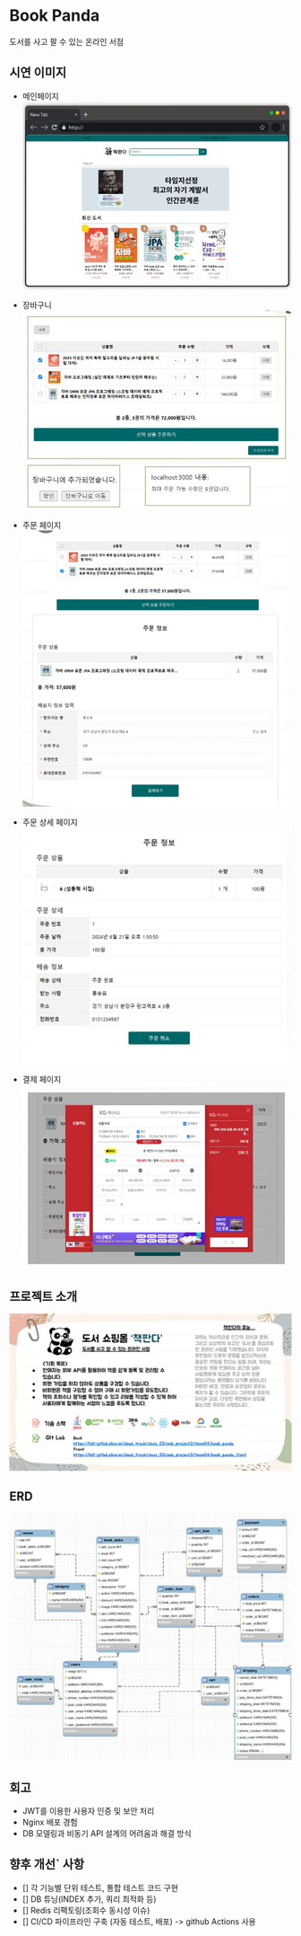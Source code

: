 # Book Panda
도서를 사고 팔 수 있는 온라인 서점

## 시연 이미지
- 메인페이지
![img.png](assets/img.png)

- 장바구니
![img_1.png](assets/img_1.png)

- 주문 페이지
![img_3.png](assets/img_3.png)

- 주문 상세 페이지
![img_4.png](assets/img_4.png)

- 결제 페이지
![img_2.png](assets/img_2.png)

## 프로젝트 소개
![img_5.png](assets/img_5.png)

## ERD
![img_6.png](assets/img_6.png)

## 회고
- JWT를 이용한 사용자 인증 및 보안 처리
- Nginx 배포 경험
- DB 모델링과 비동기 API 설계의 어려움과 해결 방식

## 향후 개선` 사항
- [] 각 기능별 단위 테스트, 통합 테스트 코드 구현
- [] DB 튜닝(INDEX 추가, 쿼리 최적화 등)
- [] Redis 리팩토링(조회수 동시성 이슈)
- [] CI/CD 파이프라인 구축 (자동 테스트, 배포) -> github Actions 사용